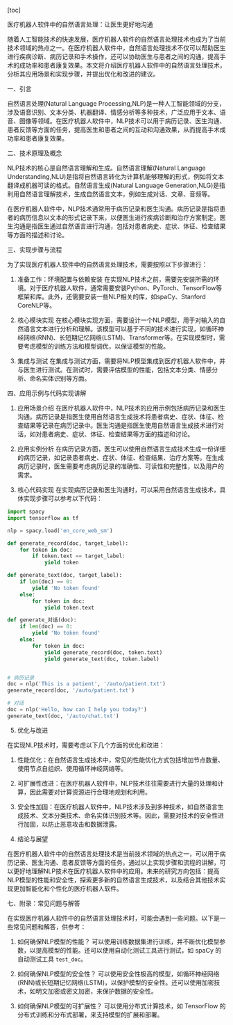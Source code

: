 
[toc]                    
                
                
医疗机器人软件中的自然语言处理：让医生更好地沟通

随着人工智能技术的快速发展，医疗机器人软件的自然语言处理技术也成为了当前技术领域的热点之一。在医疗机器人软件中，自然语言处理技术不仅可以帮助医生进行疾病诊断、病历记录和手术操作，还可以协助医生与患者之间的沟通，提高手术的成功率和患者康复效果。本文将介绍医疗机器人软件中的自然语言处理技术，分析其应用场景和实现步骤，并提出优化和改进的建议。

一、引言

自然语言处理(Natural Language Processing,NLP)是一种人工智能领域的分支，涉及语音识别、文本分类、机器翻译、情感分析等多种技术，广泛应用于文本、语音、图像等领域。在医疗机器人软件中，NLP技术可以用于病历记录、医生沟通、患者反馈等方面的任务，提高医生和患者之间的互动和沟通效果，从而提高手术成功率和患者康复效果。

二、技术原理及概念

NLP技术的核心是自然语言理解和生成。自然语言理解(Natural Language Understanding,NLU)是指将自然语言转化为计算机能够理解的形式，例如将文本翻译成机器可读的格式。自然语言生成(Natural Language Generation,NLG)是指利用自然语言理解技术，生成自然语言文本，例如生成对话、文章、音频等。

在医疗机器人软件中，NLP技术通常用于病历记录和医生沟通。病历记录是指将患者的病历信息以文本的形式记录下来，以便医生进行疾病诊断和治疗方案制定。医生沟通是指医生通过自然语言进行沟通，包括对患者病史、症状、体征、检查结果等方面的描述和讨论。

三、实现步骤与流程

为了实现医疗机器人软件中的自然语言处理技术，需要按照以下步骤进行：

1. 准备工作：环境配置与依赖安装
在实现NLP技术之前，需要先安装所需的环境。对于医疗机器人软件，通常需要安装Python、PyTorch、TensorFlow等框架和库。此外，还需要安装一些NLP相关的库，如spaCy、Stanford CoreNLP等。

2. 核心模块实现
在核心模块实现方面，需要设计一个NLP模型，用于对输入的自然语言文本进行分析和理解。该模型可以基于不同的技术进行实现，如循环神经网络(RNN)、长短期记忆网络(LSTM)、Transformer等。在实现模型时，需要考虑模型的训练方法和模型调优，以保证模型的性能。

3. 集成与测试
在集成与测试方面，需要将NLP模型集成到医疗机器人软件中，并与医生进行测试。在测试时，需要评估模型的性能，包括文本分类、情感分析、命名实体识别等方面。

四、应用示例与代码实现讲解

1. 应用场景介绍
在医疗机器人软件中，NLP技术的应用示例包括病历记录和医生沟通。病历记录是指医生使用自然语言生成技术将患者病史、症状、体征、检查结果等记录在病历记录中。医生沟通是指医生使用自然语言生成技术进行对话，如对患者病史、症状、体征、检查结果等方面的描述和讨论。

2. 应用实例分析
在病历记录方面，医生可以使用自然语言生成技术生成一份详细的病历记录，如记录患者病史、症状、体征、检查结果、治疗方案等。在生成病历记录时，医生需要考虑病历记录的准确性、可读性和完整性，以及用户的需求。

3. 核心代码实现
在实现病历记录和医生沟通时，可以采用自然语言生成技术，具体实现步骤可以参考以下代码：

```python
import spacy
import tensorflow as tf

nlp = spacy.load('en_core_web_sm')

def generate_record(doc, target_label):
    for token in doc:
        if token.text == target_label:
            yield token

def generate_text(doc, target_label):
    if len(doc) == 0:
        yield 'No token found'
    else:
        for token in doc:
            yield token.text

def generate_对话(doc):
    if len(doc) == 0:
        yield 'No token found'
    else:
        for token in doc:
            yield generate_record(doc, token.text)
            yield generate_text(doc, token.label)


# 病历记录
doc = nlp('This is a patient', '/auto/patient.txt')
generate_record(doc, '/auto/patient.txt')

# 对话
doc = nlp('Hello, how can I help you today?')
generate_text(doc, '/auto/chat.txt')
```

5. 优化与改进

在实现NLP技术时，需要考虑以下几个方面的优化和改进：

1. 性能优化：在自然语言生成技术中，常见的性能优化方式包括增加节点数量、使用节点自组织、使用循环神经网络等。

2. 可扩展性改进：在医疗机器人软件中，NLP技术往往需要进行大量的处理和计算，因此需要对计算资源进行合理地规划和利用。

3. 安全性加固：在医疗机器人软件中，NLP技术涉及到多种技术，如自然语言生成技术、文本分类技术、命名实体识别技术等。因此，需要对技术的安全性进行加固，以防止恶意攻击和数据泄露。

6. 结论与展望

在医疗机器人软件中的自然语言处理技术是当前技术领域的热点之一，可以用于病历记录、医生沟通、患者反馈等方面的任务。通过以上实现步骤和流程的讲解，可以更好地理解NLP技术在医疗机器人软件中的应用。未来的研究方向包括：提高NLP模型的性能和安全性，探索更多新的自然语言生成技术，以及结合其他技术实现更加智能化和个性化的医疗机器人软件。

七、附录：常见问题与解答

在实现医疗机器人软件中的自然语言处理技术时，可能会遇到一些问题。以下是一些常见问题和解答，供参考：

1. 如何确保NLP模型的性能？
可以使用训练数据集进行训练，并不断优化模型参数，以提高模型的性能。还可以使用自动化测试工具进行测试，如 spaCy 的自动测试工具 `test_doc`。

2. 如何确保NLP模型的安全性？
可以使用安全性极高的模型，如循环神经网络(RNN)或长短期记忆网络(LSTM)，以保护模型的安全性。还可以使用加密技术，如明文加密或密文加密，来保护数据的安全性。

3. 如何确保NLP模型的可扩展性？
可以使用分布式计算技术，如 TensorFlow 的分布式训练和分布式部署，来支持模型的扩展和部署。

